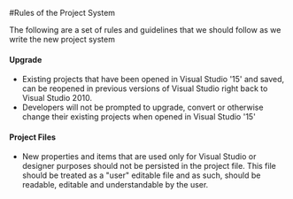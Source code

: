 #Rules of the Project System

The following are a set of rules and guidelines that we should follow as we write the new project system

#### Upgrade
- Existing projects that have been opened in Visual Studio '15' and saved, can be reopened in previous versions of Visual Studio right back to Visual Studio 2010.
- Developers will not be prompted to upgrade, convert or otherwise change their existing projects when opened in Visual Studio '15'

#### Project Files
- New properties and items that are used only for Visual Studio or designer purposes should not be persisted in the project file. This file should be treated as a "user" editable file and as such, should be readable, editable and understandable by the user.
